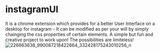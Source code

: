 # instagramUI

It is a chrome extension which provides for a better User Interface on a desktop for instagram - It can be modified as per your will by simply chainging the css properties of certain elements. A simple but fun and creative project to work upon! The possibilities are limiteless!
![226663638_990087218422664_332428175243010256_n](https://user-images.githubusercontent.com/72745185/134122533-4cbf65e3-a711-4e69-b5d5-d8aae0a3831a.jpeg)
